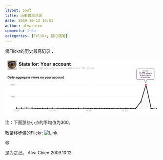 ```yaml
---
layout: post
title: 历史最高记录
date: 2009-10-12 16:51
author: alvachien
comments: true
categories: [Fclikr, 随心随笔]
---
```

偶Flickr的历史最高记录：

![CarReader 9](/assets/uploads/2010/10/CarReader_9.jpg)

注：下面那些小点的平均值为300。

敬请移步偶的Flickr: ![Link](www.flickr.com/photos/alvachien)

:smile:


是为之记。
Alva Chien
2009.10.12
